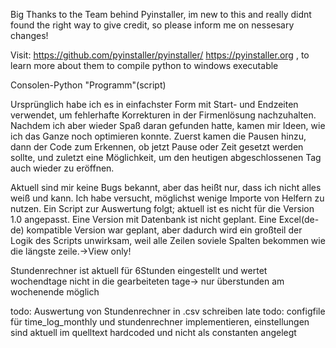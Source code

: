 Big Thanks to the Team behind Pyinstaller, im new to this and really didnt found the right way to give credit, so please inform me on nessesary changes!

Visit:
https://github.com/pyinstaller/pyinstaller/
https://pyinstaller.org
, to learn more about them to compile python to windows executable

Consolen-Python "Programm"(script)

Ursprünglich habe ich es in einfachster Form mit Start- und Endzeiten verwendet, um fehlerhafte Korrekturen in der Firmenlösung nachzuhalten. 
Nachdem ich aber wieder Spaß daran gefunden hatte, kamen mir Ideen, wie ich das Ganze noch optimieren konnte. Zuerst kamen die Pausen hinzu,
dann der Code zum Erkennen, ob jetzt Pause oder Zeit gesetzt werden sollte, und zuletzt eine Möglichkeit, um den heutigen abgeschlossenen Tag auch wieder zu eröffnen.

Aktuell sind mir keine Bugs bekannt, aber das heißt nur, dass ich nicht alles weiß und kann. Ich habe versucht, möglichst wenige Importe von Helfern zu nutzen.
Ein Script zur Auswertung folgt; aktuell ist es nicht für die Version 1.0 angepasst.
Eine Version mit Datenbank ist nicht geplant.
Eine Excel(de-de) kompatible Version war geplant, aber dadurch wird ein großteil der Logik des Scripts unwirksam, weil alle Zeilen soviele Spalten bekommen wie die längste zeile.->View only!

Stundenrechner ist aktuell für 6Stunden eingestellt und wertet wochendtage nicht in die gearbeiteten tage-> nur überstunden am wochenende möglich

todo: Auswertung von Stundenrechner in .csv schreiben
late todo: configfile für time_log_monthly und stundenrechner implementieren, einstellungen sind aktuell im quelltext hardcoded und nicht als constanten angelegt


